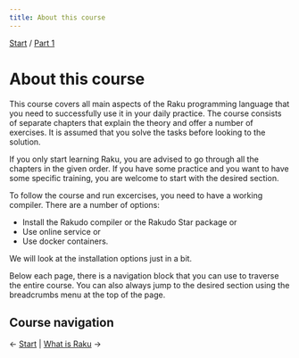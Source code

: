 ```yaml
---
title: About this course
---
```


[Start](../) / [Part 1](../part1)

# About this course

This course covers all main aspects of the Raku programming language that you need to successfully use it in your daily practice. The course consists of separate chapters that explain the theory and offer a number of exercises. It is assumed that you solve the tasks before looking to the solution.

If you only start learning Raku, you are advised to go through all the chapters in the given order. If you have some practice and you want to have some specific training, you are welcome to start with the desired section.

To follow the course and run excercises, you need to have a working compiler. There are a number of options:

* Install the Rakudo compiler or the Rakudo Star package or
* Use online service or
* Use docker containers.

We will look at the installation options just in a bit. 

Below each page, there is a navigation block that you can use to traverse the entire course. You can also always jump to the desired section using the breadcrumbs menu at the top of the page.

## Course navigation

← [Start](../) | [What is Raku](../what-is-raku) →
